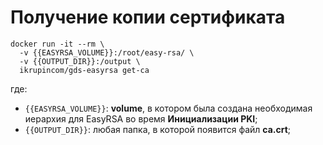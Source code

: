 # Получение копии сертификата

```
docker run -it --rm \
  -v {{EASYRSA_VOLUME}}:/root/easy-rsa/ \
  -v {{OUTPUT_DIR}}:/output \
  ikrupincom/gds-easyrsa get-ca
```

где:
- `{{EASYRSA_VOLUME}}`: **volume**, в котором была создана необходимая иерархия для EasyRSA во время **Инициализации PKI**;
- `{{OUTPUT_DIR}}`: любая папка, в которой появится файл **ca.crt**;